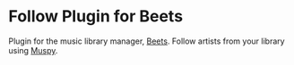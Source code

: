 # Follow Plugin for Beets

Plugin for the music library manager, [Beets](http://beets.radbox.org/). Follow artists from your library using [Muspy](https://muspy.com/).
